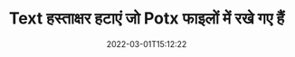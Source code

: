 ---
############################# Static ############################
layout: "auto-gen-signature"
date: 2022-03-01T15:12:22
draft: false
operation: Delete
signaturetype: Text
fileformat: Potx
productName: Java
lang: hi
productCode: java
otherformats: pdf doc docx docm dot dotm dotx odt ott rtf xls xlsx xlsm xlsb csv ods ots xltx xltm ppt pptx pps ppsx odp otp potx potm pptm ppsm
breadcrumb: Put Text signature on Potx for Java

############################# Head ############################
head_title: "Java के माध्यम से Potx फ़ाइलों से Text हस्ताक्षर हटाएं"
head_description: "हस्ताक्षरित Potx दस्तावेज़ों से विशिष्ट Text हस्ताक्षरों को हटाना संक्षिप्त Java कोड के साथ आसानी से किया जा सकता है।"

############################# Header ############################
title: "Text हस्ताक्षर हटाएं जो Potx फाइलों में रखे गए हैं"
description: "Text दस्तावेज़ों से विभिन्न Potx हस्ताक्षर हटाएं। Text हस्ताक्षरों को हटाने के लिए सरल Java कोड की आवश्यकता होती है।"
bg_image: "https://cms.admin.containerize.com/templates/aspose/App_Themes/V3/images/bg/header1.png"
bg_overlay: false
button:
    enable: true

############################# SubMenu ############################
submenu:
    enable: true

    left:
        img_alt: "GroupDocs.Signature for Java"
        image: "https://cms.admin.containerize.com/templates/groupdocs/images/product-logos/90x90-noborder/groupdocs-signature-java.png"
        product: "GroupDocs.Signature"
        platform: "Java"



############################# About ############################
about:
    enable: true
    title: "GroupDocs.Signature for Java API सुविधाओं के बारे में जानकारी प्राप्त करें"
    content: |
        [GroupDocs.Signature for Java](https://products.groupdocs.com/signature/java/) API इलेक्ट्रॉनिक हस्ताक्षर का उपयोग करके आपके दस्तावेज़ों को संसाधित करने के कई तरीके प्रदान करता है। डिजिटल सिग्नेचर जैसे टेक्स्ट, इमेज, डिजिटल सर्टिफिकेट, बारकोड, क्यूआर-कोड, स्टैम्प या मेटाडेटा उपलब्ध हैं। ग्राहकों के पास PDF, MS Word दस्तावेज़, MS Excel कार्यपुस्तिका, MS PowerPoint प्रस्तुतियाँ, Adobe Photoshop फ़ाइलें और विभिन्न छवि प्रारूपों में डिजिटल हस्ताक्षर जोड़ने, हटाने, अद्यतन करने, सत्यापित करने या खोजने की संभावना है। उपयोगी सुविधाओं और सेटिंग्स की एक बड़ी संख्या प्रदान की जाती है।
    

############################# Steps ############################
steps:
    enable: true
    title_left: "अपने Potx दस्तावेज़ से Text हस्ताक्षर कैसे हटाएं"
    content_left: |
        [GroupDocs.Signature for Java](https://products.groupdocs.com/signature/java/) कोड की कुछ पंक्तियों के साथ Text हस्ताक्षरों के Potx दस्तावेज़ों को साफ़ करने के लिए उपयोगी सुविधा प्रदान करता है।
        
        * सबसे पहले, सिग्नेचर ऑब्जेक्ट को कंस्ट्रक्टर पैरामीटर के रूप में अपने दस्तावेज़ में पास करने के लिए इंस्टेंट करें।
        * फिर, एक उपयुक्त हस्ताक्षर वस्तु बनाएं और उसका विशिष्ट पहचानकर्ता सेट करें।
        * उसके बाद, डिलीट मेथड पासिंग सिग्नेचर ऑब्जेक्ट को इनवाइट करें जिसे डिलीट किया जाना चाहिए।
        * अंत में, प्रक्रिया संचालन परिणाम।

    title_right: "सिस्टम आवश्यकताएं"
    content_right: |
        GroupDocs.Signature for Java सभी प्रमुख प्लेटफॉर्म और ऑपरेटिंग सिस्टम पर समर्थित हैं। नीचे दिए गए कोड को निष्पादित करने से पहले, कृपया सुनिश्चित करें कि आपके सिस्टम पर निम्नलिखित पूर्वापेक्षाएँ स्थापित हैं।

        * ऑपरेटिंग सिस्टम: माइक्रोसॉफ्ट विंडोज, लिनक्स, मैकओएस
        * विकास परिवेश: NetBeans, Intellij IDEA, Eclipse, etc.
        * Java runtime: J2SE 6.0 and above
        * [Maven](https://repository.groupdocs.com/webapp/#/artifacts/browse/tree/General/repo/com/groupdocs/groupdocs-signature) से GroupDocs.Signature for Java का नवीनतम संस्करण डाउनलोड करें
         
    code: |
        ```java    
                
        // Set up input Potx file
        String filePath = "input.potx";
        // Set up output file
        String outputFilePath = "output.potx";

        // Instantiate Signature for input file
        Signature signature = new Signature(filePath);

        // Id of signature which is supposed to be deleted
        // such Id may be obtained as result of search operation
        String id = "ff988ab1-7403-4c8d-8db7-f2a56b9f8530";

        // provide signature features to delete
        TextSignature signatureToDelete = new TextSignature(id);

        // delete signature
        Boolean deleteResult = signature.delete(outputFilePath, signatureToDelete);

        // process deletion result
        if (deleteResult)
        {
                System.out.println("Signature was deleted successfully!");
        }
        ```

############################# Demos ############################
demos:
    enable: true
    title: "Text सिग्नेचर लाइव डेमो के साथ साइन करना"
    content: |
       [GroupDocs.Signature App](https://products.groupdocs.app/signature/family) वेबसाइट पर जाकर अभी Potx फ़ाइल में विभिन्न इलेक्ट्रॉनिक हस्ताक्षर जोड़ें।          

############################# More Formats ############################
more_formats:
    enable: true
    title: "Java के साथ अपने Text हस्ताक्षर हटाएं"
    content: |
        "विभिन्न दस्तावेज़ प्रारूपों में जोड़े गए ई-हस्ताक्षर का विलोपन। अतिरिक्त कोड के बिना हस्ताक्षर जल्दी से हटा दें।"
    format: 
       
       
back_to_top:
    enable: true
---
